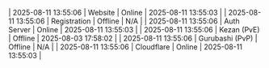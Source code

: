 | 2025-08-11 13:55:06 | Website | Online | 2025-08-11 13:55:03 |
| 2025-08-11 13:55:06 | Registration | Offline | N/A |
| 2025-08-11 13:55:06 | Auth Server | Online | 2025-08-11 13:55:03 |
| 2025-08-11 13:55:06 | Kezan (PvE) | Offline | 2025-08-03 17:58:02 |
| 2025-08-11 13:55:06 | Gurubashi (PvP) | Offline | N/A |
| 2025-08-11 13:55:06 | Cloudflare | Online | 2025-08-11 13:55:03 |
